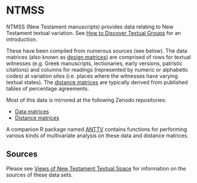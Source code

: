# NTMSS

NTMSS (New Testament manuscripts) provides data relating to New Testament textual variation. See [How to Discover Textual Groups](https://www.digitalstudies.org/articles/10.16995/dscn.291/) for an introduction.

These have been compiled from numerous sources (see below). The data matrices (also known as [design matrices](https://en.wikipedia.org/wiki/Design_matrix)) are comprised of rows for textual witnesses (e.g. Greek manuscripts, lectionaries, early versions, patristic citations) and columns for readings (represented by numeric or alphabetic codes) at variation sites (i.e. places where the witnesses have varying textual states). The [distance matrices](https://en.wikipedia.org/wiki/Distance_matrix) are typically derived from published tables of percentage agreements.

Most of this data is mirrored at the following Zenodo repositories:

* [Data matrices](https://zenodo.org/record/4064629)
* [Distance matrices](https://zenodo.org/record/4064631)

A companion R package named [ANTTV](https://github.com/tjfinney/ANTTV) contains functions for performing various kinds of multivariate analysis on these data and distance matrices.

## Sources

Please see [Views of New Testament Textual Space](https://www.tfinney.net/Views/index.xhtml) for information on the sources of these data sets.
